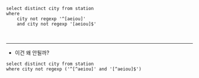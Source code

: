 ```
select distinct city from station
where 
    city not regexp '^[aeiou]'
    and city not regexp '[aeiou]$'
```
<br>
<hr>

- 이건 왜 안될까?
```
select distinct city from station
where city not regexp ('^[^aeiou]' and '[^aeiou]$')
```
